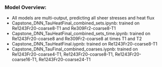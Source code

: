 ### Model Overview:
- All models are multi-output, predicting all sheer stresses and heat flux
- Capstone_DNN_TauHeatFinal_combined_sets.ipynb: trained on Re1243Fr20-coarse8-T1 and Re309Fr2-coarse8-T1
- Capstone_DNN_TauHeatFinal_combined_sets_time.ipynb: trained on Re1243Fr20-coarse8 and Re309Fr2-coarse8 at times T1 and T2
- Capstone_DNN_TauHeatFinal.iypnb: trained on Re1243Fr20-coarse8-T1
- Capstone_DNN_TauFinal_combined_coarses.iypnb: trained on Re1243Fr20-coarse4-T1, Re1243Fr20-coarse8-T1, Re1243Fr20-coarse16-T1, Re1243Fr20-coarse24-T1
